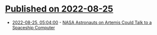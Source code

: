 # [Published on 2022-08-25](index.md)

* [2022-08-25, 05:04:00](https://soylentnews.org/article.pl?sid=22/08/24/1250236&from=rss) - [NASA Astronauts on Artemis Could Talk to a Spaceship Computer](https://soylentnews.org/article.pl?sid=22/08/24/1250236&from=rss)

